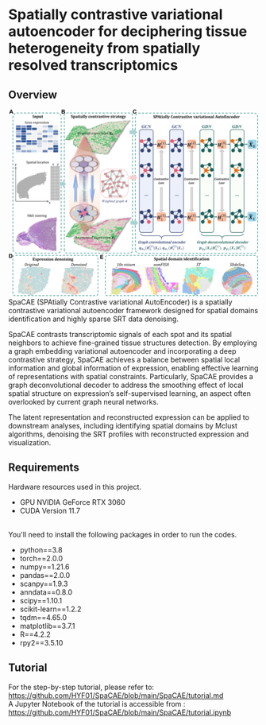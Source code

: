 Spatially contrastive variational autoencoder for deciphering tissue heterogeneity from spatially resolved transcriptomics
======
## Overview
![Image text](https://github.com/HYF01/SpaCAE/blob/main/overview.png)
SpaCAE (SPAtially Contrastive variational AutoEncoder) is a spatially contrastive variational autoencoder framework designed for spatial domains identification and highly sparse SRT data denoising.

SpaCAE contrasts transcriptomic signals of each spot and its spatial neighbors to achieve fine-grained tissue structures detection. By employing a graph embedding variational autoencoder and incorporating a deep contrastive strategy, SpaCAE achieves a balance between spatial local information and global information of expression, enabling effective learning of representations with spatial constraints. Particularly, SpaCAE provides a graph deconvolutional decoder to address the smoothing effect of local spatial structure on expression’s self-supervised learning, an aspect often overlooked by current graph neural networks. 

The latent representation and reconstructed expression can be applied to downstream analyses, including identifying spatial domains by Mclust algorithms, denoising the SRT profiles with reconstructed expression and visualization. 
## Requirements
Hardware resources used in this project.<br>
+ GPU NVIDIA GeForce RTX 3060<br>
+ CUDA Version 11.7<br><br>

You'll need to install the following packages in order to run the codes.<br>
+ python==3.8<br>
+ torch==2.0.0<br>
+ numpy==1.21.6<br>
+ pandas==2.0.0<br>
+ scanpy==1.9.3<br>
+ anndata==0.8.0<br>
+ scipy==1.10.1<br>
+ scikit-learn==1.2.2<br>
+ tqdm==4.65.0<br>
+ matplotlib==3.7.1<br>
+ R==4.2.2<br>
+ rpy2==3.5.10<br>

## Tutorial
For the step-by-step tutorial, please refer to: 
<br>
https://github.com/HYF01/SpaCAE/blob/main/SpaCAE/tutorial.md
<br>
A Jupyter Notebook of the tutorial is accessible from : 
<br>
https://github.com/HYF01/SpaCAE/blob/main/SpaCAE/tutorial.ipynb
<br>

